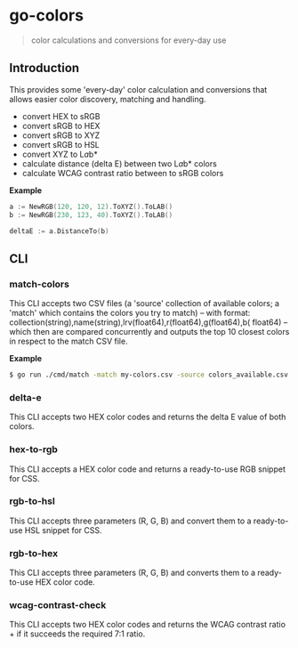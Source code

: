 # go-colors
> color calculations and conversions for every-day use

## Introduction

This provides some 'every-day' color calculation and conversions that allows easier color discovery, matching and
handling. 

* convert HEX to sRGB
* convert sRGB to HEX
* convert sRGB to XYZ
* convert sRGB to HSL
* convert XYZ to L*a*b*
* calculate distance (delta E) between two L*a*b* colors
* calculate WCAG contrast ratio between to sRGB colors

**Example**
```go
a := NewRGB(120, 120, 12).ToXYZ().ToLAB()
b := NewRGB(230, 123, 40).ToXYZ().ToLAB()

deltaE := a.DistanceTo(b)
```
## CLI

### match-colors

This CLI accepts two CSV files (a 'source' collection of available colors; a 'match' which contains the colors you try
to match) – with format: collection(string),name(string),lrv(float64),r(float64),g(float64),b(
float64) – which then are compared concurrently and outputs the top 10 closest colors in respect to the match CSV
file.

**Example**
```bash
$ go run ./cmd/match -match my-colors.csv -source colors_available.csv -no-header -filter *available_name_filter_regex*
```

### delta-e

This CLI accepts two HEX color codes and returns the delta E value of both colors.

### hex-to-rgb

This CLI accepts a HEX color code and returns a ready-to-use RGB snippet for CSS.

### rgb-to-hsl

This CLI accepts three parameters (R, G, B) and convert them to a ready-to-use HSL snippet for CSS.

### rgb-to-hex

This CLI accepts three parameters (R, G, B) and converts them to a ready-to-use HEX color code.


### wcag-contrast-check

This CLI accepts two HEX color codes and returns the WCAG contrast ratio + if it succeeds the required 7:1 ratio.